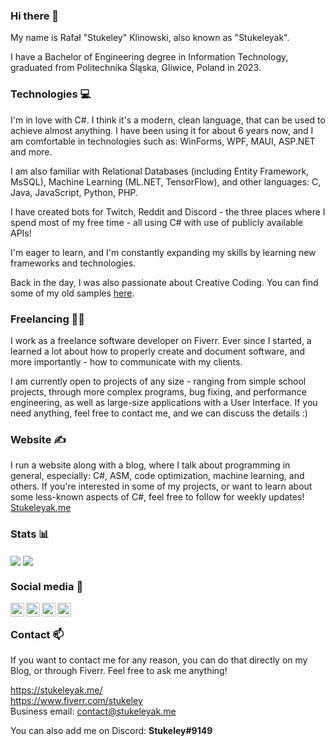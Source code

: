 ### Hi there 👋
My name is Rafał "Stukeley" Klinowski, also known as "Stukeleyak".

I have a Bachelor of Engineering degree in Information Technology, graduated from Politechnika Śląska, Gliwice, Poland in 2023.

### Technologies 💻
I'm in love with C#. I think it's a modern, clean language, that can be used to achieve almost anything. I have been using it for about 6 years now, and I am comfortable in technologies such as: WinForms, WPF, MAUI, ASP.NET and more.

I am also familiar with Relational Databases (including Entity Framework, MsSQL), Machine Learning (ML.NET, TensorFlow), and other languages: C, Java, JavaScript, Python, PHP.

I have created bots for Twitch, Reddit and Discord - the three places where I spend most of my free time - all using C# with use of publicly available APIs!

I'm eager to learn, and I'm constantly expanding my skills by learning new frameworks and technologies.

Back in the day, I was also passionate about Creative Coding. You can find some of my old samples [here](https://github.com/Stukeley/p5js-projects).

### Freelancing 👨‍💻
I work as a freelance software developer on Fiverr. Ever since I started, a learned a lot about how to properly create and document software, and more importantly - how to communicate with my clients.

I am currently open to projects of any size - ranging from simple school projects, through more complex programs, bug fixing, and performance engineering, as well as large-size applications with a User Interface. If you need anything, feel free to contact me, and we can discuss the details :)

### Website ✍
I run a website along with a blog, where I talk about programming in general, especially: C#, ASM, code optimization, machine learning, and others. If you're interested in some of my projects, or want to learn about some less-known aspects of C#, feel free to follow for weekly updates!  
[Stukeleyak.me](https://stukeleyak.me/)

### Stats 📊

<img align="center" src="https://github-readme-stats.vercel.app/api/top-langs/?username=Stukeley" /> <img align="center" src="https://github-readme-stats.vercel.app/api//?username=Stukeley" />

### Social media 💬

<a href="https://www.linkedin.com/in/stukeleyak/">
  <img align="left" alt="My Linkedin Profile" width="22px" src="https://simpleicons.org/icons/linkedin.svg" />
</a>

<a href="https://twitch.tv/Stukeleyak">
  <img align="left" alt="My Twitch Page" width="22px" src="https://simpleicons.org/icons/twitch.svg" />
</a>

<a href="https://stukeleyak.me">
  <img align="left" alt="My Blog" width="22px" src="https://simpleicons.org/icons/wordpress.svg" />
</a>

<a href="https://www.fiverr.com/stukeley">
  <img align="left" alt="My Fiverr" width="22px" src="https://simpleicons.org/icons/fiverr.svg" />
</a>

<br/>


### Contact 📫
If you want to contact me for any reason, you can do that directly on my Blog, or through Fiverr. Feel free to ask me anything!

https://stukeleyak.me/  
https://www.fiverr.com/stukeley  
Business email: contact@stukeleyak.me

You can also add me on Discord: **Stukeley#9149**


<!--
**Stukeley/Stukeley** is a ✨ _special_ ✨ repository because its `README.md` (this file) appears on your GitHub profile.

Here are some ideas to get you started:

- 🔭 I’m currently working on ...
- 🌱 I’m currently learning ...
- 👯 I’m looking to collaborate on ...
- 🤔 I’m looking for help with ...
- 💬 Ask me about ...
- 📫 How to reach me: ...
- 😄 Pronouns: ...
- ⚡ Fun fact: ...
-->

